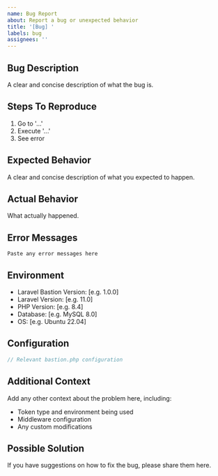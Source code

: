 ```yaml
---
name: Bug Report
about: Report a bug or unexpected behavior
title: '[Bug] '
labels: bug
assignees: ''
---
```


## Bug Description

A clear and concise description of what the bug is.

## Steps To Reproduce

1. Go to '...'
2. Execute '...'
3. See error

## Expected Behavior

A clear and concise description of what you expected to happen.

## Actual Behavior

What actually happened.

## Error Messages

```
Paste any error messages here
```

## Environment

- Laravel Bastion Version: [e.g. 1.0.0]
- Laravel Version: [e.g. 11.0]
- PHP Version: [e.g. 8.4]
- Database: [e.g. MySQL 8.0]
- OS: [e.g. Ubuntu 22.04]

## Configuration

```php
// Relevant bastion.php configuration
```

## Additional Context

Add any other context about the problem here, including:
- Token type and environment being used
- Middleware configuration
- Any custom modifications

## Possible Solution

If you have suggestions on how to fix the bug, please share them here.

